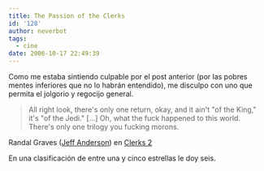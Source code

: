 ```yaml
---
title: The Passion of the Clerks
id: '128'
author: neverbot
tags:
  - cine
date: 2006-10-17 22:49:39
---
```


Como me estaba sintiendo culpable por el post anterior (por las pobres mentes inferiores que no lo habrán entendido), me disculpo con uno que permita el jolgorio y regocijo general.

> All right look, there's only one return, okay, and it ain't "of the King," it's "of the Jedi." \[...\] Oh, what the fuck happened to this world. There's only one trilogy you fucking morons.

Randal Graves ([Jeff Anderson](http://www.imdb.com/name/nm0026879/)) en [Clerks 2](http://www.imdb.com/title/tt0424345/)

En una clasificación de entre una y cinco estrellas le doy seis.
